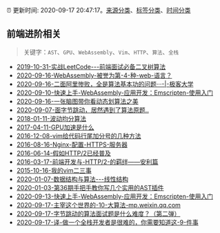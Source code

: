 :alarm_clock: 更新时间: 2020-09-17 20:47:17。[来源分类](../README.md)、[标签分类](../TAGS.md)、[时间分类](../TIMELINE.md)

## 前端进阶相关


> 关键字：`AST`、`GPU`、`WebAssembly`、`Vim`、`HTTP`、`算法`、`全栈`



- [2019-10-31-实战LeetCode---前端面试必备二叉树算法](https://www.ershicimi.com/p/f3413b58491ac20f4c17a09b8a0af5e1) 
- [2020-09-16-WebAssembly-被誉为第-4-种-web-语言？](https://www.ershicimi.com/p/a334f331a63cc515858ec73209193651) 
- [2020-09-16-二面阿里惨败，全是算法基本功的问题···-|-极客大学](https://www.ershicimi.com/p/1161efd6eef0d1853a266e2fc1919888) 
- [2020-09-10-快速上手-WebAssembly-应用开发：Emscripten-使用入门](https://www.ershicimi.com/p/885d228f79a93b4366a04cd233851b4c) 
- [2020-09-16-一张脑图带你看动态划算法之美](https://www.ershicimi.com/p/8f74e5601e34a04f9f8c88cc87fdaf9f) 
- [2020-09-07-面字节跳动，居然遇到了算法原题..](https://www.ershicimi.com/p/06b8645755d2d30aa30d81c2542f3db6) 
- [2018-01-11-波动均分算法](https://aotu.io/notes/2018/01/11/waveaverage/) 
- [2017-04-11-GPU加速是什么](https://aotu.io/notes/2017/04/11/GPU/) 
- [2016-12-08-vim给代码行尾加分号的几种方法](https://aotu.io/notes/2016/12/08/vim-4/) 
- [2016-08-16-Nginx-配置-HTTPS-服务器](https://aotu.io/notes/2016/08/16/nginx-https/) 
- [2016-06-14-假如HTTP/2已经普及](https://aotu.io/notes/2016/06/14/http2/) 
- [2016-03-17-前端开发与-HTTP/2-的羁绊——安利篇](https://aotu.io/notes/2016/03/17/http2-char/) 
- [2015-10-16-我的vim二三事](https://aotu.io/notes/2015/10/16/vim-list/) 
- [2020-01-07-数据结构与算法---线性结构](https://www.ershicimi.com/p/800f919ba2a631b8ec88e1f5f14b90d4) 
- [2020-01-03-第36期手把手教你写几个实用的AST插件](https://www.ershicimi.com/p/7d73d242ed593720c83421f0981008cf) 
- [2020-09-13-快速上手-WebAssembly-应用开发：Emscripten-使用入门](https://www.ershicimi.com/p/24a75bab72a754f5979a09258fdac86b) 
- [2020-09-17-主宰这个世界的-10-大算法-mp.weixin.qq.com](https://blogread.cn/news/go.php?idItem=13768&url=https%3A%2F%2Fmp.weixin.qq.com%2Fs%2FlIeT6xeYWx0bYiIDgiJHpQ%3Fcomefrom%3Dhttps%253A%252F%252Fblogread.cn%252Fnews%252F) 
- [2020-09-17-字节跳动的算法面试题是什么难度？（第二弹）](https://toutiao.io/k/81dw35x) 
- [2020-09-17-译-做一个全栈开发者是很难的，你需要知道这-9-件事](https://toutiao.io/k/1dbixz8) 